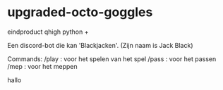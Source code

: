 # upgraded-octo-goggles
eindproduct qhigh python +

Een discord-bot die kan 'Blackjacken'. (Zijn naam is Jack Black)

Commands:
/play : voor het spelen van het spel
/pass : voor het passen 
/mep : voor het meppen

hallo